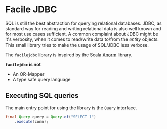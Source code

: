 # Facile JDBC

SQL is still the best abstraction for querying relational databases. JDBC, as standard way for reading and writing relational data is also well known and for most use cases sufficient. A common complaint about JDBC might be it's verbosity, when it comes to read/write data to/from the _entity_ objects.  This small library tries to make the usage of SQL/JDBC less verbose.

The `facilejdbc` library is inspired by the Scala [Anorm](https://playframework.github.io/anorm/) library.

**`facilejdbc` is not**
* An OR-Mapper
* A type safe query language

## Executing SQL queries

The main entry point for using the library is the `Query` interface.

```java
final Query query = Query.of("SELECT 1")
    .execute(conn);
```
